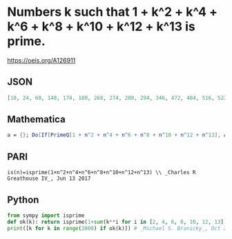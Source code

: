 # Numbers k such that 1 \+ k^2 \+ k^4 \+ k^6 \+ k^8 \+ k^10 \+ k^12 \+ k^13 is prime\.
https://oeis.org/A126911
## JSON
```JSON
[10, 24, 60, 148, 174, 180, 268, 274, 280, 294, 346, 472, 484, 516, 522, 598, 654, 804, 834, 856, 858, 898, 994, 1012, 1036, 1054, 1066, 1102, 1168, 1272, 1294, 1338, 1342, 1368, 1420, 1462, 1500, 1536, 1564, 1588, 1608, 1624, 1710, 1746, 1786, 1792, 1822, 1992]
```
## Mathematica
```Mathematica
a = {}; Do[If[PrimeQ[1 + n^2 + n^4 + n^6 + n^8 + n^10 + n^12 + n^13], AppendTo[a, n]], {n, 1, 1400}]; a
```
## PARI
```PARI
is(n)=isprime(1+n^2+n^4+n^6+n^8+n^10+n^12+n^13) \\ _Charles R Greathouse IV_, Jun 13 2017
```
## Python
```Python
from sympy import isprime
def ok(k): return isprime(1+sum(k**i for i in [2, 4, 6, 8, 10, 12, 13]))
print([k for k in range(2000) if ok(k)]) # _Michael S. Branicky_, Oct 24 2021
```
